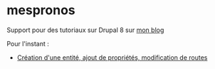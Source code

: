 mespronos
=========

Support pour des tutoriaux sur Drupal 8 sur [mon blog](http://www.kgaut.net/journal.html?utm_source=github&utm_medium=post&utm_campaign=github-mespronos)

Pour l'instant : 
 - [Création d'une entité, ajout de propriétés, modification de routes](http://www.kgaut.net/journal/a-la-decouverte-de-drupal-8-1-ma-premiere-entite.html?utm_source=github&utm_medium=post1&utm_campaign=github-mespronos)
